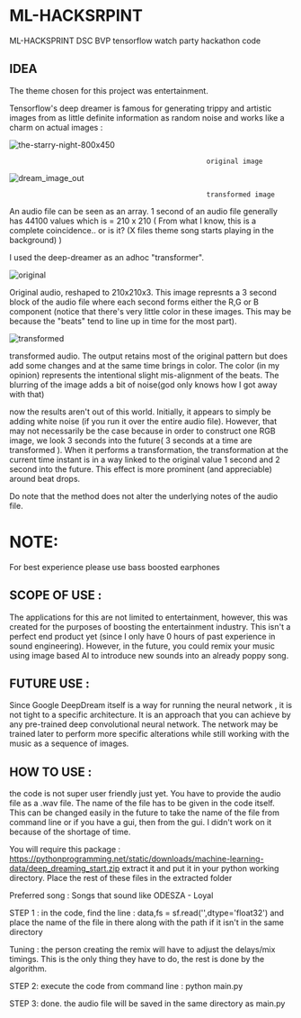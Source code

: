 # ML-HACKSRPINT
ML-HACKSPRINT DSC BVP tensorflow watch party hackathon code

## IDEA 
The theme chosen for this project was entertainment. 

Tensorflow's deep dreamer is famous for generating trippy and artistic images from as little definite information as random noise and works like a charm on actual images : 

![the-starry-night-800x450](https://user-images.githubusercontent.com/24889667/54002515-d9f16b00-4174-11e9-951f-5cad45c6fd85.jpg)

                                                     original image 

![dream_image_out](https://user-images.githubusercontent.com/24889667/54002526-e4ac0000-4174-11e9-8dac-bdd391860df3.jpg)

                                                     transformed image 

An audio file can be seen as an array. 1 second of an audio file generally has 44100 values which is = 210 x 210 ( From what I know, this is a complete coincidence.. or is it? (X files theme song starts playing in the background) )

I used the deep-dreamer as an adhoc "transformer". 

![original](https://user-images.githubusercontent.com/24889667/54002272-fd67e600-4173-11e9-9990-bac587a9e047.jpg)

Original audio, reshaped to 210x210x3. This image represnts a 3 second block of the audio file where each second forms either the R,G or B component (notice that there's very little color in these images. This may be because the "beats" tend to line up in time for the most part).

![transformed](https://user-images.githubusercontent.com/24889667/54002274-02c53080-4174-11e9-95cb-f5cc79db16a3.jpg)

transformed audio. The output retains most of the original pattern but does add some changes and at the same time brings in color. The color (in my opinion) represents the intentional slight mis-alignment of the beats. The blurring of the image adds a bit of noise(god only knows how I got away with that)

now the results aren't out of this world. Initially, it appears to simply be adding white noise (if you run it over the entire audio file). However, that may not necessarily be the case because in order to construct one RGB image, we look 3 seconds into the future( 3 seconds at a time are transformed ). When it performs a transformation, the transformation at the current time instant is in a way linked to the original value 1 second and 2 second into the future. This effect is more prominent (and appreciable) around beat drops. 

Do note that the method does not alter the underlying notes of the audio file.

# NOTE:
For best experience please use bass boosted earphones

## SCOPE OF USE : 
The applications for this are not limited to entertainment, however, this was created for the purposes of boosting the entertainment industry. This isn't a perfect end product yet (since I only have 0 hours of past experience in sound engineering). However, in the future, you could remix your music using image based AI to introduce new sounds into an already poppy song.  

## FUTURE USE :
Since Google DeepDream itself is a way for running the neural network , it is not tight to a specific architecture. It is an approach that you can achieve by any pre-trained deep convolutional neural network. The network may be trained later to perform more specific alterations while still working with the music as a sequence of images.

## HOW TO USE :
the code is not super user friendly just yet. You have to provide the audio file as a .wav file. The name of the file has to be given in the code itself. This can be changed easily in the future to take the name of the file from command line or if you have a gui, then from the gui. I didn't work on it because of the shortage of time.

You will require this package : https://pythonprogramming.net/static/downloads/machine-learning-data/deep_dreaming_start.zip
extract it and put it in your python working directory. Place the rest of these files in the extracted folder

Preferred song : Songs that sound like ODESZA - Loyal

STEP 1 : 
in the code, find the line :
data,fs = sf.read('',dtype='float32')
and place the name of the file in there along with the path if it isn't in the same directory

Tuning : the person creating the remix will have to adjust the delays/mix timings. This is the only thing they have to do, the rest is done by the algorithm.

STEP 2: 
execute the code from command line :
python main.py

STEP 3:
done. the audio file will be saved in the same directory as main.py


